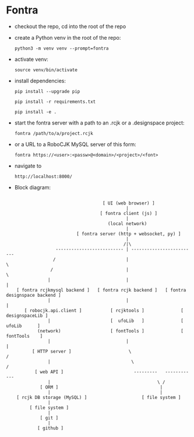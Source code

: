 # Fontra

- checkout the repo, cd into the root of the repo

- create a Python venv in the root of the repo:

    `python3 -m venv venv --prompt=fontra`

- activate venv:

    `source venv/bin/activate`

- install dependencies:

    `pip install --upgrade pip`

    `pip install -r requirements.txt`

    `pip install -e .`

- start the fontra server with a path to an .rcjk or a .designspace project:

    `fontra /path/to/a/project.rcjk`

- or a URL to a RoboCJK MySQL server of this form:

    `fontra https://<user>:<passw>@<domain>/<project>/<font>`

- navigate to

    `http://localhost:8000/`

- Block diagram:

```

                                     [ UI (web browser) ]
                                              |
                                    [ fontra client (js) ]
                                              |
                                       (local network)
                                              |
                           [ fontra server (http + websocket, py) ]
                                              |
                                             /|\
                   -------------------------- | -------------------------
                  /                           |                          \
                 /                            |                           \
                |                             |                            |
    [ fontra rcjkmysql backend ]   [ fontra rcjk backend ]   [ fontra designspace backend ]
                |                             |                            |
       [ robocjk.api.client ]           [ rcjktools ]              [ designspaceLib ]
                |                       [  ufoLib   ]              [    ufoLib      ]
            (network)                   [ fontTools ]              [   fontTools    ]
                |                             |                            |
          [ HTTP server ]                      \                          /
                |                               \                        /
           [ web API ]                           ---------   ------------
                |                                         \ /
             [ ORM ]                                       |
                |                                          |
    [ rcjk DB storage (MySQL) ]                     [ file system ]
                |
         [ file system ]
                |
             [ git ]
                |
            [ github ]

```
